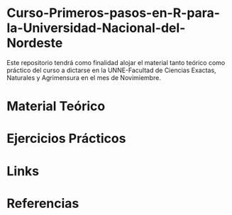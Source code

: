 # Curso-Primeros-pasos-en-R-para-la-Universidad-Nacional-del-Nordeste
Este repositorio tendrá como finalidad alojar el material tanto teórico como práctico del curso a dictarse en la UNNE-Facultad de Ciencias Exactas, Naturales y Agrimensura 
en el mes de Novimiembre.
# Material Teórico
# Ejercicios Prácticos
# Links 
# Referencias
